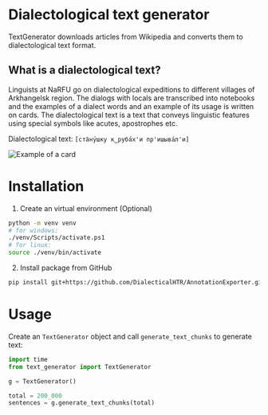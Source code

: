 # Dialectological text generator

TextGenerator downloads articles from Wikipedia and converts them to dialectological text format.

## What is a dialectological text?

Linguists at NaRFU go on dialectological expeditions to different villages of Arkhangelsk region. The dialogs with locals are transcribed into notebooks and the examples of a dialect words and an example of its usage is written on cards. The dialectological text is a text that conveys linguistic features using special symbols like acutes, apostrophes etc.

Dialectological text: `[ста̄ну́шку к‿руба́х'и пр'ишыва́л'и]`

![Example of a card](https://cdn-uploads.huggingface.co/production/uploads/66f94ad1b720048bbc98aeea/OxbyTr2krLmkYUS7I738p.png)

# Installation

1. Create an virtual environment (Optional)

```bash
python -m venv venv
# for windows:
./venv/Scripts/activate.ps1
# for linux:
source ./venv/bin/activate
```

2. Install package from GitHub

```bash
pip install git+https://github.com/DialecticalHTR/AnnotationExporter.git
```

# Usage

Create an `TextGenerator` object and call `generate_text_chunks` to generate text:

```python
import time
from text_generator import TextGenerator

g = TextGenerator()

total = 200_000
sentences = g.generate_text_chunks(total)
```
